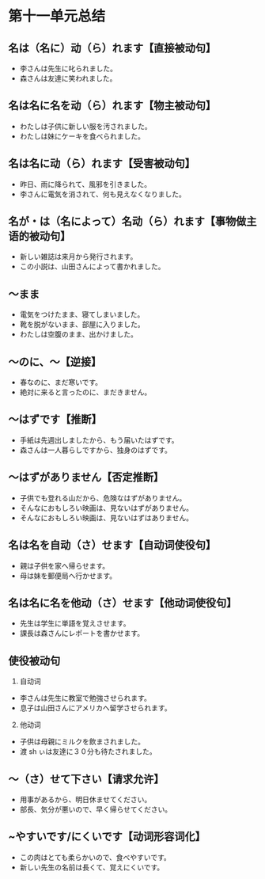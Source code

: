 # 第十一单元总结

## 名は（名に）动（ら）れます【直接被动句】

- 李さんは先生に叱られました。
- 森さんは友達に笑われました。

## 名は名に名を动（ら）れます【物主被动句】

- わたしは子供に新しい服を汚されました。
- わたしは妹にケーキを食べられました。

## 名は名に动（ら）れます【受害被动句】

- 昨日、雨に降られて、風邪を引きました。
- 李さんに電気を消されて、何も見えなくなりました。

## 名が・は（名によって）名动（ら）れます【事物做主语的被动句】

- 新しい雑誌は来月から発行されます。
- この小説は、山田さんによって書かれました。

## ～まま

- 電気をつけたまま、寝てしまいました。
- 靴を脱がないまま、部屋に入りました。
- わたしは空腹のまま、出かけました。

## ～のに、～【逆接】

- 春なのに、まだ寒いです。
- 絶対に来ると言ったのに、まだきません。

## ～はずです【推断】

- 手紙は先週出しましたから、もう届いたはずです。
- 森さんは一人暮らしですから、独身のはずです。

## ～はずがありません【否定推断】

- 子供でも登れる山だから、危険なはずがありません。
- そんなにおもしろい映画は、見ないはずがありません。
- そんなにおもしろい映画は、見ないはずはありません。

## 名は名を自动（さ）せます【自动词使役句】

- 親は子供を家へ帰らせます。
- 母は妹を郵便局へ行かせます。

## 名は名に名を他动（さ）せます【他动词使役句】

- 先生は学生に単語を覚えさせます。
- 課長は森さんにレポートを書かせます。

## 使役被动句

1. 自动词

- 李さんは先生に教室で勉強させられます。
- 息子は山田さんにアメリカへ留学させられます。

2. 他动词

- 子供は母親にミルクを飲まされました。
- 渡 sh ぃは友達に３０分も待たされました。

## ～（さ）せて下さい【请求允许】

- 用事があるから、明日休ませてください。
- 部長、気分が悪いので、早く帰らせてください。

## ~やすいです/にくいです【动词形容词化】

- この肉はとても柔らかいので、食べやすいです。
- 新しい先生の名前は長くて、覚えにくいです。
